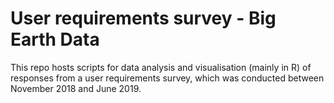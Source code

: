 # User requirements survey - Big Earth Data

This repo hosts scripts for data analysis and visualisation (mainly in R) of responses from a user requirements survey, which was conducted between November 2018 and June 2019.

